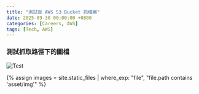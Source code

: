 ```yaml
---
title: "測試從 AWS S3 Bucket 抓檔案"
date: 2025-09-30 00:00:00 +0800
categories: [Careers, AWS]
tags: [Tech, AWS]
---
```


### 測試抓取路徑下的圖檔

![Test](/asset/img/hikikomori.png)

{% assign images = site.static_files | where_exp: "file", "file.path contains 'asset/img'" %}

<!-- {% for img in images %} -->
  <!-- <img src="{{ '/' | append: img.path }}" alt="{{ img.name }}"> -->
<!-- {% endfor %} -->
